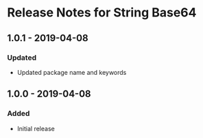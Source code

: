 # Release Notes for String Base64

## 1.0.1 - 2019-04-08
### Updated
- Updated package name and keywords

## 1.0.0 - 2019-04-08
### Added
- Initial release
